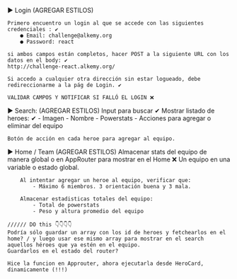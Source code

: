 ► Login (AGREGAR ESTILOS)

    Primero encuentro un login al que se accede con las siguientes credenciales : ✔
        ● Email: challenge@alkemy.org
        ● Password: react

    si ambos campos están completos, hacer POST a la siguiente URL con los datos en el body: ✔ 
    http://challenge-react.alkemy.org/

    Si accedo a cualquier otra dirección sin estar logueado, debe redireccionarme a la pág de Login. ✔
    
    VALIDAR CAMPOS Y NOTIFICAR SI FALLÓ EL LOGIN ❌



► Search: (AGREGAR ESTILOS)
    Input para buscar ✔ 
    Mostrar listado de heroes: ✔ 
        - Imagen
        - Nombre
        - Powerstats
        - Acciones para agregar o eliminar del equipo
    
    Botón de acción en cada heroe para agregar al equipo.



► Home / Team (AGREGAR ESTILOS)
    Almacenar stats del equipo de manera global o en AppRouter para mostrar en el Home ❌
    Un equipo en una variable o estado global.

        Al intentar agregar un heroe al equipo, verificar que:
            - Máximo 6 miembros. 3 orientación buena y 3 mala.

        Almacenar estadisticas totales del equipo:
            - Total de powerstats
            - Peso y altura promedio del equipo

    ////// DO this 👇👇👇👇
    Podría sólo guardar un array con los id de heroes y fetchearlos en el home? / y luego usar ese mismo array para mostrar en el search aquellos héroes que ya estén en el equipo. 
    Guardarlos en el estado del router?

    Hice la funcion en Approuter, ahora ejecutarla desde HeroCard, dinamicamente (!!!)
